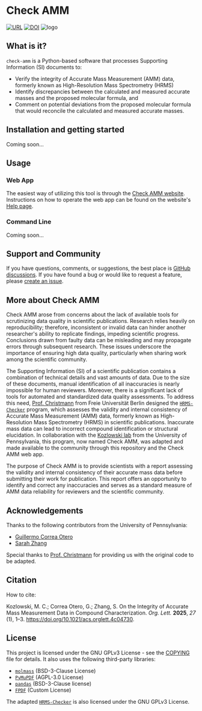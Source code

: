 # Check AMM

[![URL](https://img.shields.io/badge/URL-check--amm.vercel.app-blue)](https://check-amm.vercel.app/home)
[![DOI](https://img.shields.io/badge/DOI-10.1021%2Facs.orglett.4c04730-blue)](https://doi.org/10.1021/acs.orglett.4c04730)
![logo](https://github.com/user-attachments/assets/3edd8e9a-5b25-4905-b596-bde023825503)


## What is it?

`check-amm` is a Python-based software that processes Supporting Information (SI) documents to:

* Verify the integrity</strong> of Accurate Mass Measurement (AMM) data, formerly known as High-Resolution Mass Spectrometry (HRMS)
* Identify discrepancies</strong> between the calculated and measured accurate masses and the proposed molecular formula, and
* Comment on potential deviations</strong> from the proposed molecular formula that would reconcile the calculated and measured accurate masses.


## Installation and getting started

Coming soon...


## Usage

### Web App

The easiest way of utilizing this tool is through the [Check AMM website](https://check-amm.vercel.app/home). Instructions on how to operate the web app can be found on the website's [Help page](https://check-amm.vercel.app/help).

### Command Line

Coming soon...


## Support and Community

If you have questions, comments, or suggestions, the best place is [GitHub discussions](https://github.com/kozlowski-lab/check-amm/discussions). If you have found a bug or would like to request a feature, please [create an issue](https://github.com/kozlowski-lab/check-amm/issues).


## More about Check AMM

Check AMM arose from concerns about the lack of available tools for scrutinizing data quality in scientific publications. Research relies heavily on reproducibility; therefore, inconsistent or invalid data can hinder another researcher's ability to replicate findings, impeding scientific progress. Conclusions drawn from faulty data can be misleading and may propagate errors through subsequent research. These issues underscore the importance of ensuring high data quality, particularly when sharing work among the scientific community.

The Supporting Information (SI) of a scientific publication contains a combination of technical details and vast amounts of data. Due to the size of these documents, manual identification of all inaccuracies is nearly impossible for human reviewers. Moreover, there is a significant lack of tools for automated and standardized data quality assessments. To address this need, [Prof. Christmann](https://www.bcp.fu-berlin.de/en/chemie/chemie/forschung/OrgChem/christmann/index.html) from Freie Universität Berlin designed the [`HRMS-Checker`](https://github.com/match22lab/HRMS-Checker-2.0) program, which assesses the validity and internal consistency of Accurate Mass Measurement (AMM) data, formerly known as High-Resolution Mass Spectrometry (HRMS) in scientific publications. Inaccurate mass data can lead to incorrect compound identification or structural elucidation. In collaboration with the [Kozlowski lab](https://www.mckgroup.org/) from the University of Pennsylvania, this program, now named Check AMM, was adapted and made available to the community through this repository and the Check AMM web app.

The purpose of Check AMM is to provide scientists with a report assessing the validity and internal consistency of their accurate mass data before submitting their work for publication. This report offers an opportunity to identify and correct any inaccuracies and serves as a standard measure of AMM data reliability for reviewers and the scientific community.


## Acknowledgements

Thanks to the following contributors from the University of Pennsylvania:
- [Guillermo Correa Otero](https://github.com/guille797)
- [Sarah Zhang](https://github.com/sarahzhanng)

Special thanks to [Prof. Christmann](https://github.com/match22lab) for providing us with the original code to be adapted.


## Citation

How to cite:

Kozlowski, M. C.; Correa Otero, G.; Zhang, S. On the Integrity of Accurate Mass Measurement Data in Compound Characterization. *Org. Lett.* **2025**, *27* (1), 1–3. https://doi.org/10.1021/acs.orglett.4c04730.


## License

This project is licensed under the GNU GPLv3 License - see the [COPYING](COPYING) file for details. It also uses the following third-party libraries:
- [`molmass`](https://github.com/cgohlke/molmass) (BSD-3-Clause License)
- [`PyMuPDF`](https://github.com/pymupdf/PyMuPDF) (AGPL-3.0 License)
- [`pandas`](https://github.com/pandas-dev/pandas) (BSD-3-Clause license)
- [`FPDF`](https://github.com/Setasign/FPDF?tab=readme-ov-file) (Custom License)

The adapted [`HRMS-Checker`](https://github.com/match22lab/HRMS-Checker-2.0) is also licensed under the GNU GPLv3 License.

